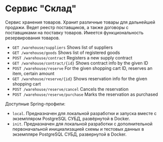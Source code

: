 # Сервис "Склад"

Сервис хранения товаров. Хранит различные товары для дальнейшей продажи.
    Ведет реестр поставщиков, а также договоры с поставщиками на поставку товаров.
    Имеется функциональность резервирования товаров.

- `GET /warehouse/suppliers` Shows list of suppliers
- `GET /warehouse/goods` Shows list of registered goods
- `POST /warehouse/contract` Registers a new supply contract
- `GET /warehouse/contract/{id}` Shows contract info by the given ID
- `POST /warehouse/reserve` For the given shopping cart ID, reserves an item, certain amount
- `GET /warehouse/reserve/{id}` Shows reservation info for the given shopping cart
- `POST /warehouse/reserve/cancel` Cancels the reservation
- `POST /warehouse/reserve/purchase` Marks the reservation as purchased 

Доступные Spring-профили:
- `local`. Предназначен для локальной разработки и запуска вместе с экземпляром PostgreSQL СУБД, развёрнутой в Docker.
- `init`. Предназначен для локальной разработки c дополнительной первоначальной
    инициализацией схемы и тестовых данных в экземпляре PostgreSQL СУБД, развернутой в Docker.
